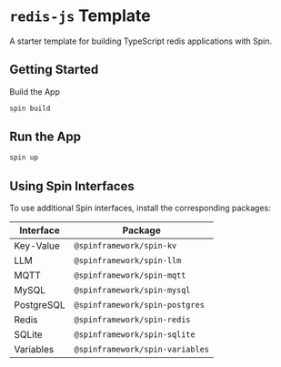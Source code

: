 # `redis-js` Template

A starter template for building TypeScript redis applications with Spin.

## Getting Started

Build the App

```bash
spin build
```

## Run the App 

```bash
spin up
```

## Using Spin Interfaces

To use additional Spin interfaces, install the corresponding packages:

| Interface     | Package                         |
|---------------|---------------------------------|
| Key-Value     | `@spinframework/spin-kv`        |
| LLM           | `@spinframework/spin-llm`       |
| MQTT          | `@spinframework/spin-mqtt`      |
| MySQL         | `@spinframework/spin-mysql`     |
| PostgreSQL    | `@spinframework/spin-postgres`  |
| Redis         | `@spinframework/spin-redis`     |
| SQLite        | `@spinframework/spin-sqlite`    |
| Variables     | `@spinframework/spin-variables` |